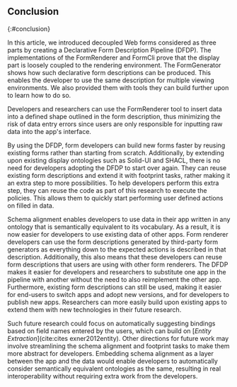 ## Conclusion
{:#conclusion}

In this article, we introduced decoupled Web forms considered as three parts by creating a Declarative Form Description Pipeline (DFDP).
The implementations of the FormRenderer and FormCli prove that the display part is loosely coupled to the rendering environment.
The FormGenerator shows how such declarative form descriptions can be produced.
This enables the developer to use the same description for multiple viewing environments.
We also provided them with tools they can build further upon to learn how to do so.

Developers and researchers can use the FormRenderer tool to insert data into a defined shape outlined in the form description, thus minimizing
the risk of data entry errors since users are only responsible for inputting raw data into the app's interface.

By using the DFDP, form developers can build new forms faster by reusing existing forms rather than starting from scratch.
Additionally, by extending upon existing display ontologies such as Solid-UI and SHACL, there is no need for developers adopting the DFDP to start over again.
They can reuse existing form descriptions and extend it with footprint tasks, rather making it an extra step to more possibilities.
To help developers perform this extra step, they can reuse the code as part of this research to execute the policies.
This allows them to quickly start performing user defined actions on filled in data.

Schema alignment enables developers to use data in their app written in any ontology that is semantically equivalent to its vocabulary.
As a result, it is now easier for developers to use existing data of other apps.
Form renderer developers can use the form descriptions generated by third-party form generators as everything down to the expected actions is described in that description.
Additionally, this also means that these developers can reuse form descriptions that users are using with other form renderers.
The DFDP makes it easier for developers and researchers to substitute one app in the pipeline with another without the need to also reimplement the other app.
Furthermore, existing form descriptions can still be used, making it easier for end-users to switch apps and adopt new versions, and for developers to publish new apps.
Researchers can more easily build upon existing apps to extend them with new technologies in their future research.

Such future research could focus on automatically suggesting bindings based on field names entered by the users, which can build on [_Entity Extraction_](cite:cites exner2012entity).
Other directions for future work may involve streamlining the schema alignment and footprint tasks to make them more abstract for developers.
Embedding schema alignment as a layer between the app and the data would enable developers to automatically consider semantically equivalent ontologies as the same, resulting in real interoperability without requiring extra work from the developers.
